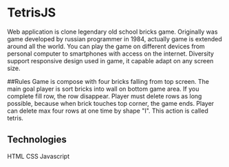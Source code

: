 # TetrisJS
Web application is clone legendary old school bricks game. Originally was game developed by russian programmer in 1984, actually
game is extended around all the world. You can play the game on different devices from personal computer to smartphones with
access on the internet. Diversity support responsive design used in game, it capable adapt on any screen size.

##Rules
Game is compose with four bricks falling from top screen. The main goal player is sort bricks into wall on bottom game area.
If you complete fill row, the row disappear. Player must delete rows as long possible, because when brick touches top corner, 
the game ends. Player can delete max four rows at one time by shape "I". This action is called tetris.

## Technologies
HTML
CSS
Javascript
